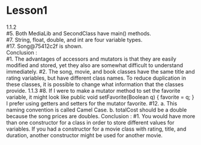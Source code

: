# Lesson1
1.1.2 <br/>
#5. Both MediaLib and SecondClass have main() methods. <br/>
#7. String, float, double, and int are four variable types. <br/>
#17. Song@75412c2f is shown. <br/>
Conclusion : <br/>
#1. The advantages of accessors and mutators is that they are easily modified and stored, yet they also are somewhat
difficult to understand immediately.
#2. The song, movie, and book classes have the same title and rating variables, but have different class names.
To reduce duplication in these classes, it is possible to change what information that the classes provide.
1.1.3
#8. If I were to make a mutator method to set the favorite variable, it might look like
public void setFavorite(Boolean q)
{
favorite = q;
}
I prefer using getters and setters for the mutator favorite.
#12.
a. This naming convention is called Camel Case.
b. totalCost should be a double because the song prices are doubles.
Conclusion :
#1. You would have more than one constructor for a class in order to store different values for variables. If you had a constructor for a movie class with rating, title, and duration, another constructor might be used for another movie.

